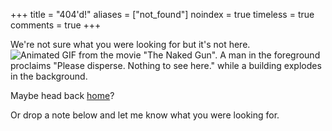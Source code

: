 +++
title = "404'd!"
aliases = ["not_found"]
noindex = true
timeless = true
comments = true
+++

We're not sure what you were looking for but it's not here.
![Animated GIF from the movie "The Naked Gun". A man in the foreground proclaims "Please disperse. Nothing to see here." while a building explodes in the background.](/images/nothing-to-see-here.gif)

Maybe head back [home](/)?

Or drop a note below and let me know what you were looking for.
